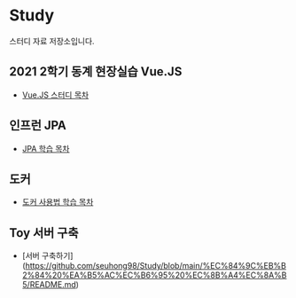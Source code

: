 # Study  
스터디 자료 저장소입니다.  
  
## 2021 2학기 동계 현장실습 Vue.JS  
* [Vue.JS 스터디 목차]( https://github.com/seuhong98/Study/blob/main/%EC%94%A8%EC%A6%88%EC%86%8C%ED%94%84%ED%8A%B8_%EB%8F%99%EA%B3%84%20%EC%9D%B8%ED%84%B4%EC%89%BD%20%EC%8A%A4%ED%84%B0%EB%94%94_Vue%2Cjs/README.md )  

## 인프런 JPA
* [JPA 학습 목차]( https://github.com/seuhong98/Study/blob/main/%EC%9D%B8%ED%94%84%EB%9F%B0%20JPA/README.md )  

## 도커
* [도커 사용법 학습 목차]( https://github.com/seuhong98/Study/blob/main/%EB%8F%84%EC%BB%A4%20%EA%B3%B5%EB%B6%80/README.md )  


## Toy 서버 구축
* [서버 구축하기] (https://github.com/seuhong98/Study/blob/main/%EC%84%9C%EB%B2%84%20%EA%B5%AC%EC%B6%95%20%EC%8B%A4%EC%8A%B5/README.md)
